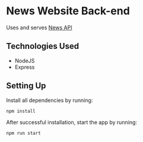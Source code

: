 # News Website Back-end

Uses and serves [News API](https://newsapi.org/)

## Technologies Used
* NodeJS
* Express

## Setting Up
Install all dependencies by running:

```
npm install
```

After successful installation, start the app by running:
```
npm run start
```

